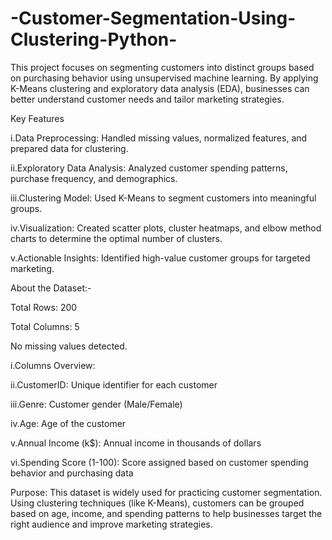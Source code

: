 # -Customer-Segmentation-Using-Clustering-Python-
This project focuses on segmenting customers into distinct groups based on purchasing behavior using unsupervised machine learning. By applying K-Means clustering and exploratory data analysis (EDA), businesses can better understand customer needs and tailor marketing strategies.

Key Features<br>

i.Data Preprocessing: Handled missing values, normalized features, and prepared data for clustering.<br>

ii.Exploratory Data Analysis: Analyzed customer spending patterns, purchase frequency, and demographics.<br>

iii.Clustering Model: Used K-Means to segment customers into meaningful groups.<br>

iv.Visualization: Created scatter plots, cluster heatmaps, and elbow method charts to determine the optimal number of clusters.<br>

v.Actionable Insights: Identified high-value customer groups for targeted marketing.<br>


About the Dataset:-

Total Rows: 200

Total Columns: 5

No missing values detected.

i.Columns Overview:

ii.CustomerID: Unique identifier for each customer

iii.Genre: Customer gender (Male/Female)

iv.Age: Age of the customer

v.Annual Income (k$): Annual income in thousands of dollars

vi.Spending Score (1-100): Score assigned based on customer spending behavior and purchasing data

Purpose:
This dataset is widely used for practicing customer segmentation. Using clustering techniques (like K-Means), customers can be grouped based on age, income, and spending patterns to help businesses target the right audience and improve marketing strategies.
